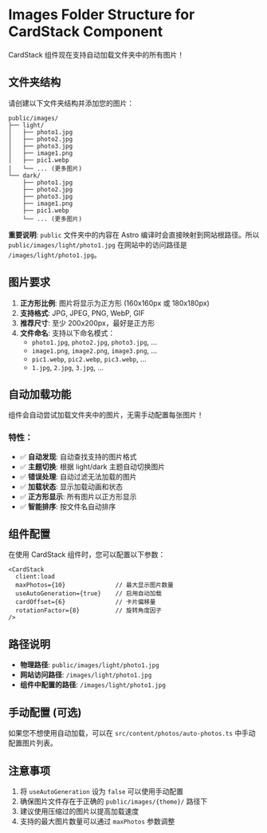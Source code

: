 # Images Folder Structure for CardStack Component

CardStack 组件现在支持自动加载文件夹中的所有图片！

## 文件夹结构

请创建以下文件夹结构并添加您的图片：

```
public/images/
├── light/
│   ├── photo1.jpg
│   ├── photo2.jpg
│   ├── photo3.jpg
│   ├── image1.png
│   ├── pic1.webp
│   └── ... (更多图片)
└── dark/
    ├── photo1.jpg
    ├── photo2.jpg 
    ├── photo3.jpg
    ├── image1.png
    ├── pic1.webp
    └── ... (更多图片)
```

**重要说明**: `public` 文件夹中的内容在 Astro 编译时会直接映射到网站根路径。所以 `public/images/light/photo1.jpg` 在网站中的访问路径是 `/images/light/photo1.jpg`。

## 图片要求

1. **正方形比例**: 图片将显示为正方形 (160x160px 或 180x180px)
2. **支持格式**: JPG, JPEG, PNG, WebP, GIF
3. **推荐尺寸**: 至少 200x200px，最好是正方形
4. **文件命名**: 支持以下命名模式：
   - `photo1.jpg`, `photo2.jpg`, `photo3.jpg`, ...
   - `image1.png`, `image2.png`, `image3.png`, ...
   - `pic1.webp`, `pic2.webp`, `pic3.webp`, ...
   - `1.jpg`, `2.jpg`, `3.jpg`, ...

## 自动加载功能

组件会自动尝试加载文件夹中的图片，无需手动配置每张图片！

### 特性：
- ✅ **自动发现**: 自动查找支持的图片格式
- ✅ **主题切换**: 根据 light/dark 主题自动切换图片
- ✅ **错误处理**: 自动过滤无法加载的图片
- ✅ **加载状态**: 显示加载动画和状态
- ✅ **正方形显示**: 所有图片以正方形显示
- ✅ **智能排序**: 按文件名自动排序

## 组件配置

在使用 CardStack 组件时，您可以配置以下参数：

```tsx
<CardStack 
  client:load 
  maxPhotos={10}              // 最大显示图片数量
  useAutoGeneration={true}    // 启用自动加载
  cardOffset={6}              // 卡片偏移量
  rotationFactor={8}          // 旋转角度因子
/>
```

## 路径说明

- **物理路径**: `public/images/light/photo1.jpg`
- **网站访问路径**: `/images/light/photo1.jpg`
- **组件中配置的路径**: `/images/light/photo1.jpg`

## 手动配置 (可选)

如果您不想使用自动加载，可以在 `src/content/photos/auto-photos.ts` 中手动配置图片列表。

## 注意事项

1. 将 `useAutoGeneration` 设为 `false` 可以使用手动配置
2. 确保图片文件存在于正确的 `public/images/{theme}/` 路径下
3. 建议使用压缩过的图片以提高加载速度
4. 支持的最大图片数量可以通过 `maxPhotos` 参数调整 